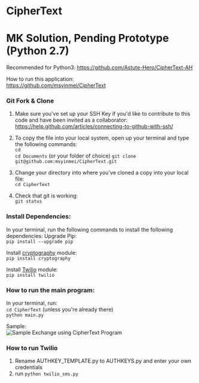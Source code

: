 # CipherText
# MK Solution, Pending Prototype (Python 2.7)
Recommended for Python3: https://github.com/Astute-Hero/CipherText-AH

How to run this application:  
https://github.com/msyinmei/CipherText 


### Git Fork & Clone
1. Make sure you've set up your SSH Key if you'd like to contribute to this code and have been invited as a collaborator: 
https://help.github.com/articles/connecting-to-github-with-ssh/ 
2. To copy the file into your local system, open up your terminal and type the following commands:  
```cd```  
```cd Documents``` (or your folder of choice)
```git clone git@github.com:msyinmei/CipherText.git```
   
3. Change your directory into where you've cloned a copy into your local file:  
```cd CipherText```

4. Check that git is working:  
```git status```

### Install Dependencies: 
In your terminal, run the following commands to install the following dependencies: 
Upgrade Pip:  
```pip install --upgrade pip```

Install [cryptography](https://cryptography.io/en/latest/) module:  
```pip install cryptography```
  
Install [Twilio](https://www.twilio.com/docs/libraries/python) module:  
```pip install twilio```  

### How to run the main program: 
In your terminal, run:  
```cd CipherText``` (unless you're already there)  
```python main.py```

Sample:  
![Sample Exchange using CipherText Program](https://github.com/msyinmei/CipherText/blob/master/Screen%20Shot%202018-08-06%20at%202.45.13%20AM.png)


### How to run Twilio
1. Rename AUTHKEY_TEMPLATE.py to AUTHKEYS.py and enter your own credentials
2. run ```python twilio_sms.py```



